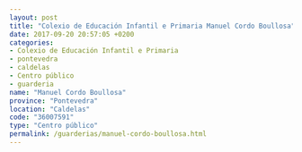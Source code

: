 ```yaml
---
layout: post
title: "Colexio de Educación Infantil e Primaria Manuel Cordo Boullosa"
date: 2017-09-20 20:57:05 +0200
categories:
- Colexio de Educación Infantil e Primaria
- pontevedra
- caldelas
- Centro público
- guarderia
name: "Manuel Cordo Boullosa"
province: "Pontevedra"
location: "Caldelas"
code: "36007591"
type: "Centro público"
permalink: /guarderias/manuel-cordo-boullosa.html
---
```

